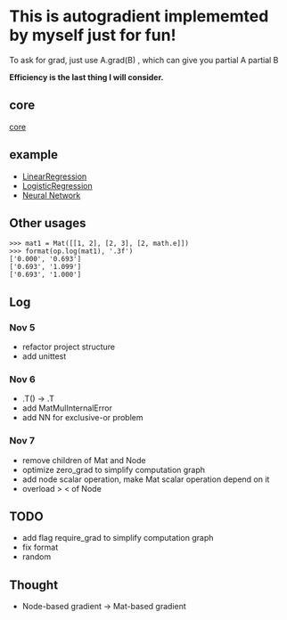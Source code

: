 # This is autogradient implememted by myself just for fun!

To ask for grad, just use A.grad(B) , which can give you partial A partial B

**Efficiency is the last thing I will consider.**
## core
[core](https://github.com/luo3300612/MyDL/blob/master/autograd/autograd/DataStructure.py)

## example
* [LinearRegression](https://github.com/luo3300612/MyDL/blob/master/autograd/examples/LinearRegression.py)
* [LogisticRegression](https://github.com/luo3300612/MyDL/blob/master/autograd/examples/LogisticRegression.py)
* [Neural Network](https://github.com/luo3300612/MyAutoGrad/blob/master/autograd/examples/NN.py)
## Other usages 
```angular2html
>>> mat1 = Mat([[1, 2], [2, 3], [2, math.e]])
>>> format(op.log(mat1), '.3f')
['0.000', '0.693']
['0.693', '1.099']
['0.693', '1.000']

```

## Log 
### Nov 5
* refactor project structure
* add unittest
### Nov 6
* .T() -> .T
* add MatMulInternalError
* add NN for exclusive-or problem
### Nov 7
* remove children of Mat and Node
* optimize zero_grad to simplify computation graph
* add node scalar operation, make Mat scalar operation depend on it 
* overload > < of Node
## TODO
* add flag require_grad to simplify computation graph 
* fix format
* random
## Thought
* Node-based gradient -> Mat-based gradient